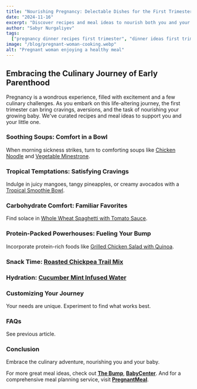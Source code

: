 ```yaml
---
title: "Nourishing Pregnancy: Delectable Dishes for the First Trimester"
date: "2024-11-16" 
excerpt: "Discover recipes and meal ideas to nourish both you and your growing baby during the first trimester."
author: "Sabyr Nurgaliyev"
tags:
  ["pregnancy dinner recipes first trimester", "dinner ideas first trimester", "pregnancy recipes first trimester", "pregnant meal"]
image: "/blog/pregnant-woman-cooking.webp"
alt: "Pregnant woman enjoying a healthy meal"
---
```


## Embracing the Culinary Journey of Early Parenthood

Pregnancy is a wondrous experience, filled with excitement and a few culinary challenges. As you embark on this life-altering journey, the first trimester can bring cravings, aversions, and the task of nourishing your growing baby. We've curated recipes and meal ideas to support you and your little one.

### Soothing Soups: Comfort in a Bowl
When morning sickness strikes, turn to comforting soups like [Chicken Noodle](https://www.simplyrecipes.com/recipes/perfect_guacamole/) and [Vegetable Minestrone](https://www.foodnetwork.com/recipes/alton-brown/good-eats-roast-turkey-recipe-1950271).

### Tropical Temptations: Satisfying Cravings
Indulge in juicy mangoes, tangy pineapples, or creamy avocados with a [Tropical Smoothie Bowl](https://www.simplyrecipes.com/recipes/perfect_guacamole/).

### Carbohydrate Comfort: Familiar Favorites
Find solace in [Whole Wheat Spaghetti with Tomato Sauce](https://www.jamieoliver.com/recipes/pasta-recipes/classic-tomato-spaghetti/).

### Protein-Packed Powerhouses: Fueling Your Bump
Incorporate protein-rich foods like [Grilled Chicken Salad with Quinoa](https://www.foodnetwork.com/recipes/alton-brown/good-eats-roast-turkey-recipe-1950271).

### Snack Time: [Roasted Chickpea Trail Mix](https://www.simplyrecipes.com/recipes/perfect_guacamole/)

### Hydration: [Cucumber Mint Infused Water](https://www.simplyrecipes.com/recipes/perfect_guacamole/)

### Customizing Your Journey
Your needs are unique. Experiment to find what works best.

### FAQs
See previous article.

### Conclusion
Embrace the culinary adventure, nourishing you and your baby.


For more great meal ideas, check out **[The Bump](https://www.thebump.com)**, **[BabyCenter](https://www.babycenter.com)**. And for a comprehensive meal planning service, visit **[PregnantMeal](https://pregnantmeal.com)**.